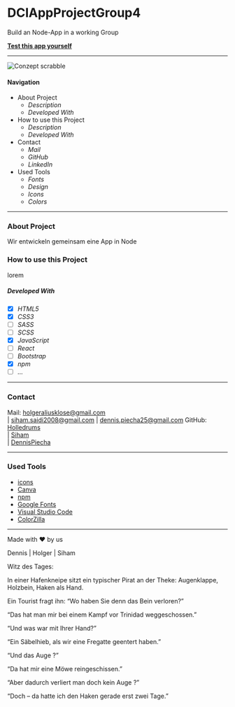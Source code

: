 # DCIAppProjectGroup4

Build an Node-App in a working Group

**[Test this app yourself](github.link)**

---

![Conzept scrabble](planning/concept.png)

#### Navigation

- About Project
  - _Description_
  - _Developed With_
- How to use this Project
  - _Description_
  - _Developed With_
- Contact
  - _Mail_
  - _GitHub_
  - _LinkedIn_
- Used Tools
  - _Fonts_
  - _Design_
  - _Icons_
  - _Colors_

---

### About Project

Wir entwickeln gemeinsam eine App in Node

### How to use this Project

lorem

##### Developed With

- [x] _HTML5_
- [x] _CSS3_
- [ ] _SASS_
- [ ] _SCSS_
- [x] _JavaScript_
- [ ] _React_
- [ ] _Bootstrap_
- [x] _npm_
- [ ] _..._

---

### Contact

Mail: <holgeraliusklose@gmail.com><br> | siham.saidi2008@gmail.com | <dennis.piecha25@gmail.com>
GitHub: [Holledrums](https://github.com/holledrums)<br> | [Siham](https://github.com/sihamsaidi)<br> | [DennisPiecha](https://github.com/dennispiecha)<br>

---

### Used Tools

- [icons](https://)
- [Canva](https://www.canva.com/)
- [npm](https://www.npmjs.com/)
- [Google Fonts](https://fonts.google.com/)
- [Visual Studio Code](https://code.visualstudio.com/)
- [ColorZilla](https://www.colorzilla.com/chrome/)

---

Made with ❤️ by us

Dennis | Holger | Siham

Witz des Tages:

In einer Hafenkneipe sitzt ein typischer Pirat an der Theke: Augenklappe, Holzbein, Haken als Hand.

Ein Tourist fragt ihn:
“Wo haben Sie denn das Bein verloren?”

“Das hat man mir bei einem Kampf vor Trinidad weggeschossen.”

“Und was war mit Ihrer Hand?”

“Ein Säbelhieb, als wir eine Fregatte geentert haben.”

“Und das Auge ?”

“Da hat mir eine Möwe reingeschissen.”

“Aber dadurch verliert man doch kein Auge ?”

“Doch – da hatte ich den Haken gerade erst zwei Tage.”
